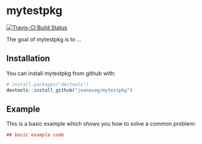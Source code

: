 
<!-- README.md is generated from README.Rmd. Please edit that file -->
mytestpkg
=========

[![Travis-CI Build Status](https://travis-ci.org/joanaseg/mytestpkg.svg?branch=master)](https://travis-ci.org/joanaseg/mytestpkg)

The goal of mytestpkg is to ...

Installation
------------

You can install mytestpkg from github with:

``` r
# install.packages("devtools")
devtools::install_github("joanaseg/mytestpkg")
```

Example
-------

This is a basic example which shows you how to solve a common problem:

``` r
## basic example code
```
